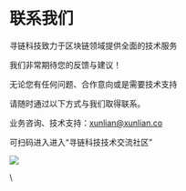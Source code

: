 # 联系我们

寻链科技致力于区块链领域提供全面的技术服务

我们非常期待您的反馈与建议！

无论您有任何问题、合作意向或是需要技术支持

请随时通过以下方式与我们取得联系。

业务咨询、技术支持：xunlian@xunlian.co

可扫码进入进入“寻链科技技术交流社区”

![](https://ysl009.oss-cn-shanghai.aliyuncs.com/kuangchi/data/job/upload/2024/05/23/da8f55c189cb568f73ec476a84590756.png)

\
